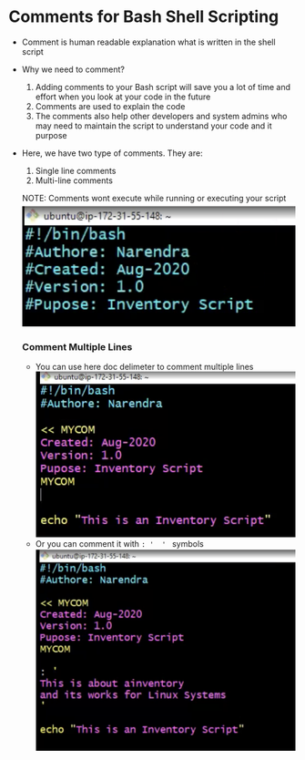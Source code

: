 # Comments for Bash Shell Scripting
- Comment is human readable explanation what is written in the shell script
- Why we need to comment? 
    1. Adding comments to your Bash script will save you a lot of time and effort when you look at your code in the future
    2. Comments are used to explain the code
    3. The comments also help other developers and system admins who may need to maintain the script to understand your code and it purpose

- Here, we have two type of comments. They are:
    1. Single line comments
    2. Multi-line comments

    NOTE: Comments wont execute while running or executing your script
    <br> ![image](../images/119.png)

    ### Comment Multiple Lines
    - You can use here doc delimeter to comment multiple lines
    <br> ![image](../images/120.png)
    - Or you can comment it with `: '  ' ` symbols
    <br> ![image](../images/121.png)